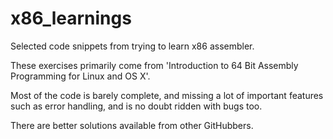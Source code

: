 # x86_learnings
Selected code snippets from trying to learn x86 assembler.

These exercises primarily come from 'Introduction to 64 Bit Assembly Programming for Linux and OS X'.

Most of the code is barely complete, and missing a lot of important features such as error handling,
and is no doubt ridden with bugs too.

There are better solutions available from other GitHubbers.
